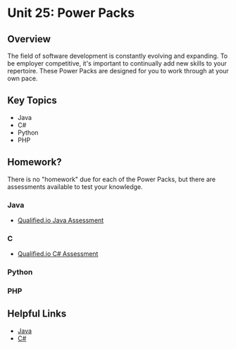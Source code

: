 # Unit 25: Power Packs

## Overview

The field of software development is constantly evolving and expanding. To be employer competitive, it's important to continually add new skills to your repertoire. These Power Packs are designed for you to work through at your own pace.

## Key Topics

- Java
- C#
- Python
- PHP

## Homework?

There is no "homework" due for each of the Power Packs, but there are assessments available to test your knowledge.

### Java

- [Qualified.io Java Assessment](https://www.qualified.io/assess/5d14bf86b2102e00100f7b1d)

### C

- [Qualified.io C# Assessment](https://www.qualified.io/assess/5d442c0c280942000e1ea789)

### Python

### PHP

## Helpful Links

- [Java](<https://en.wikipedia.org/wiki/Java_(programming_language)>)
- [C#](<https://en.wikipedia.org/wiki/C_Sharp_(programming_language)>)
